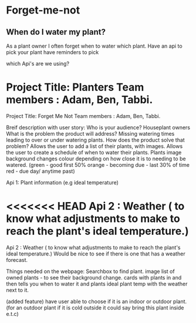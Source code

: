 # Forget-me-not
## When do I water my plant?




As a plant owner I often forget when to water which plant.
Have an api to pick your plant
have reminders to pick


which Api's are we using?


Project Title:  Planters
Team members :   Adam, Ben, Tabbi.
=======
Project Title:  Forget Me Not
Team members :   Adam, Ben, Tabbi. 

Breif description with user story:
    Who is your audience?   Houseplant owners
    What is the problem the product will address?   Missing watering times leading to over or under watering plants.
    How does the product solve that problem?   Allows the user to add a list of their plants, with images.  Allows the user to create a schedule of when to water their plants.  Plants image background changes colour depending on how close it is to needing to be watered. (green - good first 50%      orange - becoming due - last 30% of time    red - due day/ anytime past)


Api 1:   Plant information  (e.g ideal temperature)

<<<<<<< HEAD
Api 2 :   Weather ( to know what adjustments to make to reach the plant's ideal temperature.)
=======
Api 2 :   Weather ( to know what adjustments to make to reach the plant's ideal temperature.)     Would be nice to see if there is one that has a weather forecast. 


Things needed on the webpage: 
    Searchbox to find plant.
    image list of owned plants - to see their background change.
    cards with plants in and then tells you when to water it and plants ideal plant temp with the weather next to it.

(added feature) have user able to choose if it is an indoor or outdoor plant. (for an outdoor plant if it is cold outside it could say bring this plant inside e.t.c)
